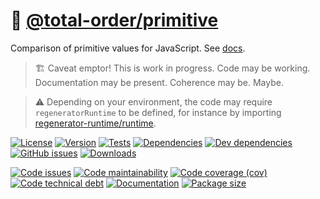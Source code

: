 :orange: [@total-order/primitive](https://total-order.github.io/primitive)
==

Comparison of primitive values for JavaScript.
See [docs](https://total-order.github.io/primitive/index.html).

> :building_construction: Caveat emptor! This is work in progress. Code may be
> working. Documentation may be present. Coherence may be. Maybe.

> :warning: Depending on your environment, the code may require
> `regeneratorRuntime` to be defined, for instance by importing
> [regenerator-runtime/runtime](https://www.npmjs.com/package/regenerator-runtime).

[![License](https://img.shields.io/github/license/total-order/primitive.svg)](https://raw.githubusercontent.com/total-order/primitive/main/LICENSE)
[![Version](https://img.shields.io/npm/v/@total-order/primitive.svg)](https://www.npmjs.org/package/@total-order/primitive)
[![Tests](https://img.shields.io/github/workflow/status/total-order/primitive/ci:test?event=push&label=tests)](https://github.com/total-order/primitive/actions/workflows/ci:test.yml?query=branch:main)
[![Dependencies](https://img.shields.io/david/total-order/primitive.svg)](https://david-dm.org/total-order/primitive)
[![Dev dependencies](https://img.shields.io/david/dev/total-order/primitive.svg)](https://david-dm.org/total-order/primitive?type=dev)
[![GitHub issues](https://img.shields.io/github/issues/total-order/primitive.svg)](https://github.com/total-order/primitive/issues)
[![Downloads](https://img.shields.io/npm/dm/@total-order/primitive.svg)](https://www.npmjs.org/package/@total-order/primitive)

[![Code issues](https://img.shields.io/codeclimate/issues/total-order/primitive.svg)](https://codeclimate.com/github/total-order/primitive/issues)
[![Code maintainability](https://img.shields.io/codeclimate/maintainability/total-order/primitive.svg)](https://codeclimate.com/github/total-order/primitive/trends/churn)
[![Code coverage (cov)](https://img.shields.io/codecov/c/gh/total-order/primitive/main.svg)](https://codecov.io/gh/total-order/primitive)
[![Code technical debt](https://img.shields.io/codeclimate/tech-debt/total-order/primitive.svg)](https://codeclimate.com/github/total-order/primitive/trends/technical_debt)
[![Documentation](https://total-order.github.io/primitive/badge.svg)](https://total-order.github.io/primitive/source.html)
[![Package size](https://img.shields.io/bundlephobia/minzip/@total-order/primitive)](https://bundlephobia.com/result?p=@total-order/primitive)
